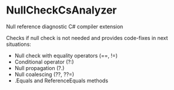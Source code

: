 # NullCheckCsAnalyzer
Null reference diagnostic C# compiler extension

Checks if null check is not needed and provides code-fixes in next situations:
+ Null check with equality operators (==, !=)
+ Conditional operator (?:)
+ Null propagation (?.)
+ Null coalescing (??, ??=)
+ .Equals and ReferenceEquals methods
